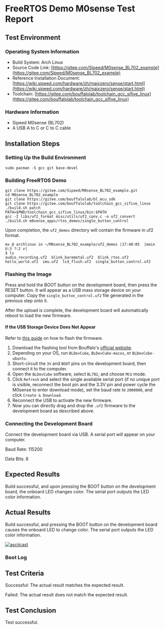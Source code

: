 # FreeRTOS Demo M0sense Test Report

## Test Environment

### Operating System Information

- Build System: Arch Linux
- Source Code Link: [https://gitee.com/Sipeed/M0sense_BL702_example](https://gitee.com/Sipeed/M0sense_BL702_example)
- Reference Installation Document: [https://wiki.sipeed.com/hardware/zh/maixzero/sense/start.html](https://wiki.sipeed.com/hardware/zh/maixzero/sense/start.html)
- Toolchain: [https://gitee.com/bouffalolab/toolchain_gcc_sifive_linux](https://gitee.com/bouffalolab/toolchain_gcc_sifive_linux)

### Hardware Information

- Sipeed M0sense (BL702)
- A USB A to C or C to C cable

## Installation Steps

### Setting Up the Build Environment

```shell
sudo pacman -S gcc git base-devel
```

### Building FreeRTOS Demo

```shell
git clone https://gitee.com/Sipeed/M0sense_BL702_example.git
cd M0sense_BL702_example
git clone https://gitee.com/bouffalolab/bl_mcu_sdk
git clone https://gitee.com/bouffalolab/toolchain_gcc_sifive_linux
./build.sh patch
PATH=$PWD/toolchain_gcc_sifive_linux/bin:$PATH
gcc -I libs/uf2_format misc/utils/uf2_conv.c -o uf2_convert
./build.sh m0sense_apps/rtos_demos/single_button_control
```

Upon completion, the `uf2_demos` directory will contain the firmware in uf2 format.

```log
mx @ archlinux in ~/M0sense_BL702_example/uf2_demos |17:40:05  |main U:3 ?:2 ✗| 
$ ls
audio_recording.uf2  blink_baremetal.uf2  blink_rtos.uf2  hello_world.uf2  imu.uf2  lcd_flush.uf2  single_button_control.uf2
```

### Flashing the Image

Press and hold the BOOT button on the development board, then press the RESET button. It will appear as a USB mass storage device on your computer. Copy the `single_button_control.uf2` file generated in the previous step onto it.

After the upload is complete, the development board will automatically reboot to load the new firmware.

#### If the USB Storage Device Does Not Appear

Refer to [this guide](https://wiki.sipeed.com/hardware/zh/maixzero/sense/start.html#%E7%83%A7%E5%BD%95-bin-%E6%96%87%E4%BB%B6) on how to flash the firmware.

1. Download the flashing tool from Bouffalo's [official website](https://dev.bouffalolab.com/download).
2. Depending on your OS, run `BLDevCube`, `BLDevCube-macos`, or `BLDevCube-ubuntu`.
3. Short-circuit the `3V` and `BOOT` pins on the development board, then connect it to the computer.
4. Open the `BLDevCube` software, select `BL702`, and choose `MCU` mode.
5. Click `Refresh` and select the single available serial port (if no unique port is visible, reconnect the boot pin and the 3.3V pin and power cycle the M0sense to enter download mode), set the baud rate to `2000000`, and click `Create & Download`.
6. Reconnect the USB to activate the new firmware.
7. Now you can directly drag and drop the `.uf2` firmware to the development board as described above.

### Connecting the Development Board

Connect the development board via USB. A serial port will appear on your computer.

Baud Rate: 115200

Data Bits: 8

## Expected Results

Build successful, and upon pressing the BOOT button on the development board, the onboard LED changes color. The serial port outputs the LED color information.

## Actual Results

Build successful, and pressing the BOOT button on the development board causes the onboard LED to change color. The serial port outputs the LED color information.

[![asciicast](https://asciinema.org/a/MjevQgMAxbPcjP0Uj1RJdEdQl.svg)](https://asciinema.org/a/MjevQgMAxbPcjP0Uj1RJdEdQl)

### Boot Log

## Test Criteria

Successful: The actual result matches the expected result.

Failed: The actual result does not match the expected result.

## Test Conclusion

Test successful.
